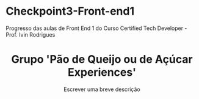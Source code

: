 # Checkpoint3-Front-end1
Progresso das aulas de Front End 1  do Curso Certified Tech Developer  - Prof. Ivin Rodrigues


<h1 align="center">Grupo 'Pão de Queijo ou de Açúcar Experiences'</h1>

<p align="center">Escrever uma breve descrição</p>
